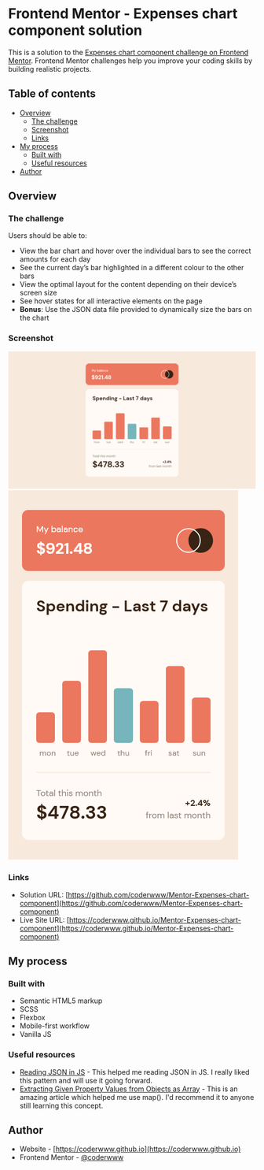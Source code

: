 # Frontend Mentor - Expenses chart component solution

This is a solution to the [Expenses chart component challenge on Frontend Mentor](https://www.frontendmentor.io/challenges/expenses-chart-component-e7yJBUdjwt). Frontend Mentor challenges help you improve your coding skills by building realistic projects. 

## Table of contents

- [Overview](#overview)
  - [The challenge](#the-challenge)
  - [Screenshot](#screenshot)
  - [Links](#links)
- [My process](#my-process)
  - [Built with](#built-with)
  - [Useful resources](#useful-resources)
- [Author](#author)

## Overview

### The challenge

Users should be able to:

- View the bar chart and hover over the individual bars to see the correct amounts for each day
- See the current day’s bar highlighted in a different colour to the other bars
- View the optimal layout for the content depending on their device’s screen size
- See hover states for all interactive elements on the page
- **Bonus**: Use the JSON data file provided to dynamically size the bars on the chart

### Screenshot

![](./screenshots/screenshot-desktop.png)
![](./screenshots/screenshot-mobile.png)


### Links

- Solution URL: [https://github.com/coderwww/Mentor-Expenses-chart-component](https://github.com/coderwww/Mentor-Expenses-chart-component)
- Live Site URL: [https://coderwww.github.io/Mentor-Expenses-chart-component](https://coderwww.github.io/Mentor-Expenses-chart-component)

## My process

### Built with

- Semantic HTML5 markup
- SCSS
- Flexbox
- Mobile-first workflow
- Vanilla JS

### Useful resources

- [Reading JSON in JS](https://www.freecodecamp.org/news/how-to-read-json-file-in-javascript/) - This helped me reading JSON in JS. I really liked this pattern and will use it going forward.
- [Extracting Given Property Values from Objects as Array](https://www.programiz.com/javascript/examples/extract-value-array) - This is an amazing article which helped me use map(). I'd recommend it to anyone still learning this concept.

## Author

- Website - [https://coderwww.github.io](https://coderwww.github.io)
- Frontend Mentor - [@coderwww](https://www.frontendmentor.io/profile/coderwww)

